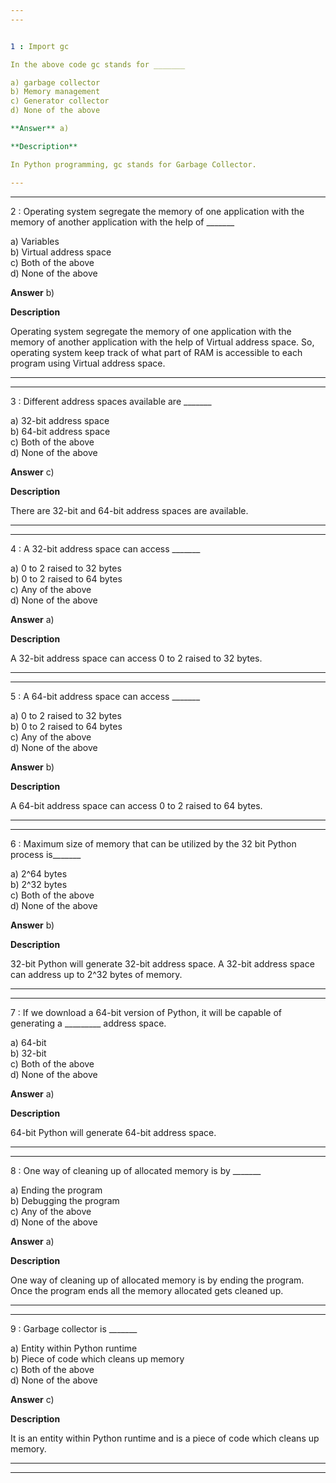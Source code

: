 ```yaml
---
---


1 : Import gc

In the above code gc stands for _______  

a) garbage collector  
b) Memory management  
c) Generator collector  
d) None of the above  

**Answer** a) 

**Description**

In Python programming, gc stands for Garbage Collector.  

---
```

---


2 : Operating system segregate the memory of one application with the memory of another application with the help of _______  

a) Variables   
b) Virtual address space   
c) Both of the above   
d) None of the above  

**Answer** b) 

**Description**

Operating system segregate the memory of one application with the memory of another application with the help of Virtual address space. So, operating system keep track of what part of RAM is accessible to each program using Virtual address space.  

---
---


3 : Different address spaces available are _______  

a) 32-bit address space   
b) 64-bit address space   
c) Both of the above   
d) None of the above   

**Answer** c) 

**Description**

There are 32-bit and 64-bit address spaces are available.  

---
---


4 : A 32-bit address space can access _______  

a) 0 to 2 raised to 32 bytes  
b) 0 to 2 raised to 64 bytes   
c) Any of the above  
d) None of the above  

**Answer** a) 

**Description**

A 32-bit address space can access 0 to 2 raised to 32 bytes.    

---
---


5 : A 64-bit address space can access _______  

a) 0 to 2 raised to 32 bytes  
b) 0 to 2 raised to 64 bytes   
c) Any of the above  
d) None of the above  

**Answer** b) 

**Description**

A 64-bit address space can access 0 to 2 raised to 64 bytes.

---
---


6 : Maximum size of memory that can be utilized by the 32 bit Python process is_______  

a) 2^64 bytes  
b) 2^32 bytes  
c) Both of the above   
d) None of the above  

**Answer** b) 

**Description**

32-bit Python will generate 32-bit address space. A 32-bit address space can address up to 2^32 bytes of memory.  

---
---


7 : If we download a 64-bit version of Python, it will be capable of generating a _________ address space.  

a) 64-bit   
b) 32-bit   
c) Both of the above   
d) None of the above  

**Answer** a) 

**Description**

64-bit Python will generate 64-bit address space.

---
---


8 : One way of cleaning up of allocated memory is by _______  

a) Ending the program  
b) Debugging the program   
c) Any of the above  
d) None of the above  

**Answer** a) 

**Description**  

One way of cleaning up of allocated memory is by ending the program. Once the program ends all the memory allocated gets cleaned up.  

---
---


9 : Garbage collector is _______  

a) Entity within Python runtime   
b) Piece of code which cleans up memory   
c) Both of the above  
d) None of the above  

**Answer** c) 

**Description**

It is an entity within Python runtime and is a piece of code which cleans up memory.  

---
---





